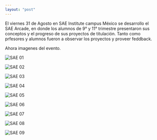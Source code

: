 ```yaml
---
layout: "post"
---
```

El viernes 31 de Agosto en SAE Institute campus México se desarrollo el SAE Arcade, en donde los alumnos de 9° y 11° trimestre presentaron sus conceptos y el progreso de sus proyectos de titulación. Tanto como prfesores y alumnos fueron a observar los proyectos y proveer feddback.

Ahora imagenes del evento.

![SAE 01](\images\SAEArcade01.png)

![SAE 02](\images\SAEArcade0.png)

![SAE 03](\images\SAEArcade03.png)

![SAE 04](\images\SAEArcade04.png)

![SAE 05](\images\SAEArcade05.png)

![SAE 06](\images\SAEArcade06.png)

![SAE 07](\images\SAEArcade07.png)

![SAE 08](\images\SAEArcade08.png)

![SAE 09](\images\SAEArcade09.png)
